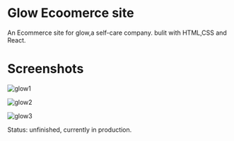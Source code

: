 # Glow Ecoomerce site

An Ecommerce site for glow,a self-care company. bulit with HTML,CSS and React.

# Screenshots
![glow1](https://github.com/IkMba/Ecommerce/assets/70646812/1530f9ab-f28a-4743-8529-76544f7f2c4f)

![glow2](https://github.com/IkMba/Ecommerce/assets/70646812/bdac60a6-b892-47be-bfe5-de598d8b9793)

![glow3](https://github.com/IkMba/Ecommerce/assets/70646812/a4e03f67-643b-4c41-b66c-3b36e9a18ef8)

Status: unfinished, currently in production.

